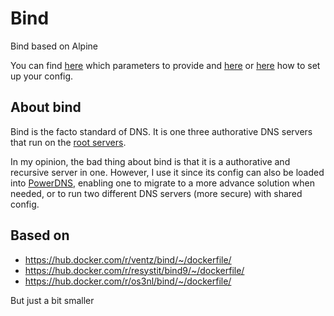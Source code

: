 # Bind

Bind based on Alpine

You can find [here](https://linux.die.net/man/8/named) which parameters to provide
and [here](https://linux.die.net/man/5/named.conf) or [here](https://www.isc.org/downloads/bind/doc/) how to set up your config.

## About bind

Bind is the facto standard of DNS.
It is one three authorative DNS servers that run on the [root servers](https://en.wikipedia.org/wiki/Root_name_server).

In my opinion, the bad thing about bind is that it is a authorative and recursive server in one.
However, I use it since its config can also be loaded into [PowerDNS](https://doc.powerdns.com/authoritative/backends/index.html),
enabling one to migrate to a more advance solution when needed,
or to run two different DNS servers (more secure) with shared config.

## Based on
+ https://hub.docker.com/r/ventz/bind/~/dockerfile/
+ https://hub.docker.com/r/resystit/bind9/~/dockerfile/
+ https://hub.docker.com/r/os3nl/bind/~/dockerfile/

But just a bit smaller
